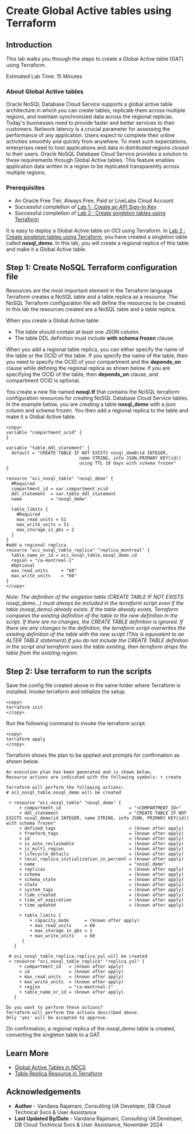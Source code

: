 # Create Global Active tables using Terraform

## Introduction

This lab walks you through the steps to create a Global Active table (GAT) using Terraform.

Estimated Lab Time: 15 Minutes

### About Global Active tables

Oracle NoSQL Database Cloud Service supports a global active table architecture in which you can create tables, replicate them across multiple regions, and maintain synchronized data across the regional replicas. Today's businesses need to provide faster and better services to their customers. Network latency is a crucial parameter for assessing the performance of any application. Users expect to complete their online activities smoothly and quickly from anywhere. To meet such expectations, enterprises need to host applications and data in distributed regions closest to their users. Oracle NoSQL Database Cloud Service provides a solution to these requirements through Global Active tables. This feature enables application data written in a region to be replicated transparently across multiple regions.

### Prerequisites

*  An Oracle Free Tier, Always Free, Paid or LiveLabs Cloud Account
*  Successful completion of [Lab 1 : Create an API Sign-In Key ](?lab=create-api-signing-keys)
* Successful completion of [Lab 2 : Create singleton tables using Terraform](?lab=create-singleton-tables)

It is easy to deploy a Global Active table on OCI using Terraform. In [Lab 2 : Create singleton tables using Terraform](?lab=create-singleton-tables), you have created a singleton table called **nosql_demo**. In this lab, you will create a regional replica of this table and make it a Global Active table.

## **Step 1:**  Create NoSQL Terraform configuration file
Resources are the most important element in the Terraform language. Terraform creates a NoSQL table and a table replica as a resource. The NoSQL Terraform configuration file will define the resources to be created. In this lab the resources created are a NoSQL table and a table replica.

When you create a Global Active table:
* The table should contain at least one JSON column.
* The table DDL definition must include **with schema frozen** clause.

When you add a regional table replica, you can either specify the name of the table or the OCID of the table. If you specify the name of the table, then you need to specify the OCID of your compartment and the **depends\_on** clause while defining the regional replica as shown below. If you are specifying the OCID of the table, then **depends_on** clause, and compartment OCID is optional.

You create a new file named **nosql.tf** that contains the NoSQL terraform configuration resources for creating NoSQL Database Cloud Service tables.
In the example below, you are creating a table **nosql_demo** with a json column and schema frozen. You then add a regional replica to the table and make it a Global Active table.

```
<copy>
variable "compartment_ocid" {
}

variable "table_ddl_statement" {
  default = "CREATE TABLE IF NOT EXISTS nosql_dem0(id INTEGER,
                            name STRING, info JSON,PRIMARY KEY(id))
                            using TTL 10 days with schema frozen"
}

resource "oci_nosql_table" "nosql_demo" {
  #Required
  compartment_id = var.compartment_ocid
  ddl_statement  = var.table_ddl_statement
  name           = "nosql_demo"

  table_limits {
    #Required
    max_read_units = 51
    max_write_units = 51
    max_storage_in_gbs = 2     
  }
}
#add a regional replica
resource "oci_nosql_table_replica" "replica_montreal" {
  table_name_or_id = oci_nosql_table.nosql_demo.id
  region = "ca-montreal-1"
  #Optional
  max_read_units     = "60"
  max_write_units    = "60"
}
</copy>
```
*Note: The definition of the singleton table (CREATE TABLE IF NOT EXISTS nosql\_demo...) must always be included in the terraform script even if the table (nosql\_demo) already exists. If the table already exists, Terraform compares the existing definition of the table to the new definition in the script. If there are no changes, the CREATE TABLE definition is ignored. If there are any changes to the definition, the terraform script overwrites the existing definition of the table with the new script (This is equivalent to an ALTER TABLE statement).If you do not include the CREATE TABLE definition in the script and terraform sees the table existing, then terraform drops the table from the  existing region.*

## **Step 2:**  Use terraform to run the scripts

Save the config file created above in the same folder where Terraform is installed.
Invoke terraform and initialize the setup.
```
<copy>
terraform init
</copy>
```
Run the following command to invoke the terraform script.
```
<copy>
terraform apply
</copy>
```
Terraform shows the plan to be applied and prompts for confirmation as shown below.
```
An execution plan has been generated and is shown below.
Resource actions are indicated with the following symbols: + create

Terraform will perform the following actions:
# oci_nosql_table.nosql_demo will be created

 + resource "oci_nosql_table" "nosql_demo" {
     + compartment_id                          = "<COMPARTMENT_ID>"
     + ddl_statement                           = "CREATE TABLE IF NOT EXISTS nosql_demo(id INTEGER, name STRING, info JSON, PRIMARY KEY(id)) with schema frozen"
     + defined_tags                            = (known after apply)
     + freeform_tags                           = (known after apply)
     + id                                      = (known after apply)
     + is_auto_reclaimable                     = (known after apply)
     + is_multi_region                         = (known after apply)
     + lifecycle_details                       = (known after apply)
     + local_replica_initialization_in_percent = (known after apply)
     + name                                    = "nosql_demo"
     + replicas                                = (known after apply)
     + schema                                  = (known after apply)
     + schema_state                            = (known after apply)
     + state                                   = (known after apply)
     + system_tags                             = (known after apply)
     + time_created                            = (known after apply)
     + time_of_expiration                      = (known after apply)
     + time_updated                            = (known after apply)

     + table_limits {
         + capacity_mode      = (known after apply)
         + max_read_units     = 60
         + max_storage_in_gbs = 1
         + max_write_units    = 60
      }
   }

 # oci_nosql_table_replica.replica_yul will be created
 + resource "oci_nosql_table_replica" "replica_yul" {
     + compartment_id   = (known after apply)
     + id               = (known after apply)
     + max_read_units   = (known after apply)
     + max_write_units  = (known after apply)
     + region           = "ca-montreal-1"
     + table_name_or_id = (known after apply)
   }

Do you want to perform these actions?
Terraform will perform the actions described above.
Only 'yes' will be accepted to approve.
```
On confirmation, a regional replica of the *nosql_demo* table is created, converting the singleton table to a GAT.

## Learn More

* [Global Active Tables in NDCS](https://docs.oracle.com/en/cloud/paas/nosql-cloud/gasnd/)
* [Table Replica Resource in Terraform](https://registry.terraform.io/providers/oracle/oci/latest/docs/resources/nosql_table_replica)

## Acknowledgements
* **Author** - Vandana Rajamani, Consulting UA Developer, DB Cloud Technical Svcs & User Assistance
* **Last Updated By/Date** - Vandana Rajamani, Consulting UA Developer, DB Cloud Technical Svcs & User Assistance, November 2024
